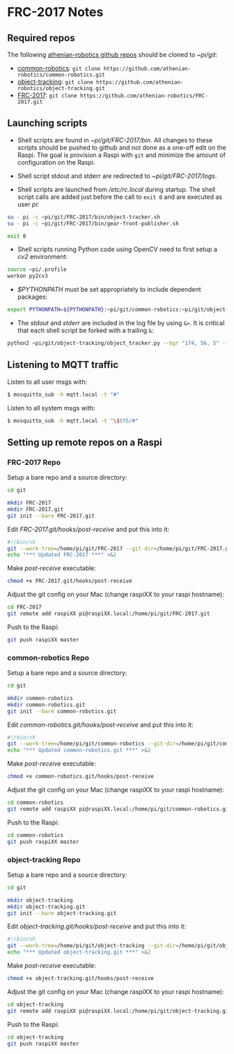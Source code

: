 # FRC-2017 Notes


## Required repos

The following [athenian-robotics github repos](https://github.com/athenian-robotics) should be cloned to *~pi/git*:

* [common-robotics](https://github.com/athenian-robotics/common-robotics): `git clone https://github.com/athenian-robotics/common-robotics.git`
* [object-tracking](https://github.com/athenian-robotics/object-tracking): `git clone https://github.com/athenian-robotics/object-tracking.git`
* [FRC-2017](https://github.com/athenian-robotics/FRC-2017): `git clone https://github.com/athenian-robotics/FRC-2017.git`

## Launching scripts

* Shell scripts are found in *~pi/git/FRC-2017/bin*. All changes to these scripts
should be pushed to github and not done as a one-off edit on the Raspi. The goal 
is provision a Raspi with `git` and minimize the amount of configuration 
on the Raspi. 

* Shell script stdout and stderr are redirected to *~pi/git/FRC-2017/logs*.

* Shell scripts are launched from */etc/rc.local* during startup.
The shell script calls are added just before the call to `exit 0` and are executed as user *pi*:
````bash
su - pi -c ~pi/git/FRC-2017/bin/object-tracker.sh
su - pi -c ~pi/git/FRC-2017/bin/gear-front-publisher.sh

exit 0
````

* Shell scripts running Python code using OpenCV need to first setup a *cv2* environment:
```bash
source ~pi/.profile
workon py2cv3
```

* *$PYTHONPATH* must be set appropriately to include dependent packages:
```bash
export PYTHONPATH=${PYTHONPATH}:~pi/git/common-robotics:~pi/git/object-tracking
```

* The *stdout* and *stderr* are included in the log file by using `&>`. It is critical that each shell script
be forked with a trailing `&`:
```bash
python2 ~pi/git/object-tracking/object_tracker.py --bgr "174, 56, 5" --width 400 --flip &> ~pi/git/FRC-2017/logs/object-tracker.out &
```

## Listening to MQTT traffic

Listen to all user msgs with:

```bash
$ mosquitto_sub -h mqtt.local -t "#"
```

Listen to all system msgs with:

```bash
$ mosquitto_sub -h mqtt.local -t "\$SYS/#"
```


## Setting up remote repos on a Raspi

### FRC-2017 Repo

Setup a bare repo and a source directory:

```bash
cd git

mkdir FRC-2017
mkdir FRC-2017.git
git init --bare FRC-2017.git
```

Edit *FRC-2017.git/hooks/post-receive* and put this into it: 

```bash
#!/bin/sh
git --work-tree=/home/pi/git/FRC-2017 --git-dir=/home/pi/git/FRC-2017.git checkout -f
echo "*** Updated FRC-2017 ***" >&2
```

Make *post-receive* executable:
```bash
chmod +x FRC-2017.git/hooks/post-receive
```
Adjust the git config on your Mac (change raspiXX to your raspi hostname):

```bash
cd FRC-2017
git remote add raspiXX pi@raspiXX.local:/home/pi/git/FRC-2017.git
```

Push to the Raspi:
```bash
git push raspiXX master
```

### common-robotics Repo

Setup a bare repo and a source directory:

```bash
cd git

mkdir common-robotics
mkdir common-robotics.git
git init --bare common-robotics.git
```

Edit *common-robotics.git/hooks/post-receive* and put this into it: 

```bash
#!/bin/sh
git --work-tree=/home/pi/git/common-robotics --git-dir=/home/pi/git/common-robotics.git checkout -f
echo "*** Updated common-robotics.git ***" >&2
```

Make *post-receive* executable:
```bash
chmod +x common-robotics.git/hooks/post-receive
```

Adjust the git config on your Mac (change raspiXX to your raspi hostname):

```bash
cd common-robotics
git remote add raspiXX pi@raspiXX.local:/home/pi/git/common-robotics.git
```

Push to the Raspi:
```bash
cd common-robotics
git push raspiXX master
```

### object-tracking Repo

Setup a bare repo and a source directory:

```bash
cd git

mkdir object-tracking
mkdir object-tracking.git
git init --bare object-tracking.git
```

Edit *object-tracking.git/hooks/post-receive* and put this into it: 

```bash
#!/bin/sh
git --work-tree=/home/pi/git/object-tracking --git-dir=/home/pi/git/object-tracking.git checkout -f
echo "*** Updated object-tracking.git ***" >&2
```

Make *post-receive* executable:
```bash
chmod +x object-tracking.git/hooks/post-receive
```

Adjust the git config on your Mac (change raspiXX to your raspi hostname):

```bash
cd object-tracking
git remote add raspiXX pi@raspiXX.local:/home/pi/git/object-tracking.git
```

Push to the Raspi:
```bash
cd object-tracking
git push raspiXX master
```

